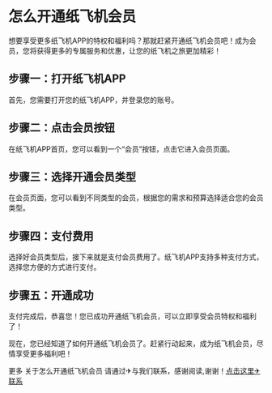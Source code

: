 # 怎么开通纸飞机会员

想要享受更多纸飞机APP的特权和福利吗？那就赶紧开通纸飞机会员吧！成为会员，您将获得更多的专属服务和优惠，让您的纸飞机之旅更加精彩！

## 步骤一：打开纸飞机APP

首先，您需要打开您的纸飞机APP，并登录您的账号。

## 步骤二：点击会员按钮

在纸飞机APP首页，您可以看到一个“会员”按钮，点击它进入会员页面。

## 步骤三：选择开通会员类型

在会员页面，您可以看到不同类型的会员，根据您的需求和预算选择适合您的会员类型。

## 步骤四：支付费用

选择好会员类型后，接下来就是支付会员费用了。纸飞机APP支持多种支付方式，选择您方便的方式进行支付。

## 步骤五：开通成功

支付完成后，恭喜您！您已成功开通纸飞机会员，可以立即享受会员特权和福利了！

现在，您已经知道了如何开通纸飞机会员了。赶紧行动起来，成为纸飞机会员，尽情享受更多福利吧！

更多 关于怎么开通纸飞机会员 请通过✈与我们联系，感谢阅读,谢谢！[点击这里✈联系](https://www.trx.tw)